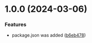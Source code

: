 # 1.0.0 (2024-03-06)


### Features

* package.json was added ([b6eb478](https://github.com/pvbarabash/git-extended/commit/b6eb4789f590a3af5c7b0e97543201ad555c9e75))




